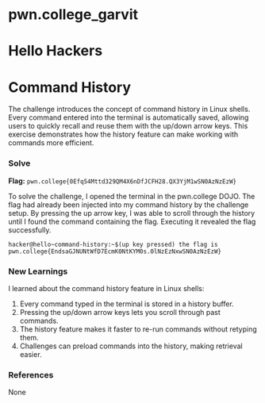 # pwn.college_garvit
# Hello Hackers

# Command History
The challenge introduces the concept of command history in Linux shells. Every command entered into the terminal is automatically saved, allowing users to quickly recall and reuse them with the up/down arrow keys. This exercise demonstrates how the history feature can make working with commands more efficient.

### Solve
**Flag:** `pwn.college{0Efq54Mttd329QM4X6nDfJCFH28.QX3YjM1wSN0AzNzEzW}`

To solve the challenge, I opened the terminal in the pwn.college DOJO. The flag had already been injected into my command history by the challenge setup. By pressing the up arrow key, I was able to scroll through the history until I found the command containing the flag. Executing it revealed the flag successfully.

```
hacker@hello~command-history:~$(up key pressed) the flag is pwn.college{EndsaGJNUNtWfD7EcmK0NtKYM0s.0lNzEzNxwSN0AzNzEzW}
```
    
### New Learnings
I learned about the command history feature in Linux shells:

1. Every command typed in the terminal is stored in a history buffer.
2. Pressing the up/down arrow keys lets you scroll through past commands.
3. The history feature makes it faster to re-run commands without retyping them.
4. Challenges can preload commands into the history, making retrieval easier.

### References 
None